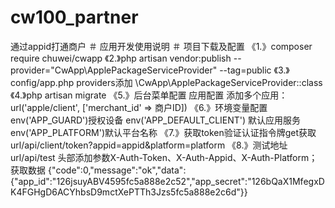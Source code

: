 # cw100_partner
通过appid打通商户
＃ 应用开发使用说明 
＃ 项目下载及配置 
《1.》composer require chuwei/cwapp
《2.》php artisan vendor:publish --provider="CwApp\ApplePackageServiceProvider" --tag=public
《3.》config/app.php providers添加 \CwApp\ApplePackageServiceProvider::class
《4.》php artisan migrate
《5.》后台菜单配置 应用配置 添加多个应用：url('apple/client', ['merchant_id' => 商户ID])
《6.》环境变量配置 env('APP_GUARD')授权设备 env('APP_DEFAULT_CLIENT') 默认应用服务 env('APP_PLATFORM')默认平台名称
《7.》获取token验证认证指令牌get获取url/api/client/token?appid=appid&platform=platform
《8.》测试地址url/api/test 头部添加参数X-Auth-Token、X-Auth-Appid、X-Auth-Platform；获取数据 {"code":0,"message":"ok","data":{"app_id":"126jsuyABV4595fc5a888e2c52","app_secret":"126bQaX1MfegxDK4FGHgD6ACYhbsD9mctXePTTh3Jzs5fc5a888e2c6d"}}
